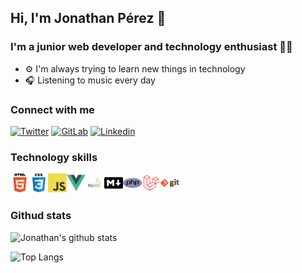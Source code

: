 ## Hi, I'm Jonathan Pérez 👋

### I'm a junior web developer  and technology enthusiast 👨‍💻
- ⚙ I'm always trying to learn new things in technology
- 🎧 Listening to music every day


### Connect with me
[![Twitter](https://img.shields.io/badge/twitter-%231DA1F2.svg?&style=for-the-badge&logo=twitter&logoColor=white)](https://twitter.com/jonathans99_)
[![GitLab](https://img.shields.io/badge/gitlab-%23330f63.svg?&style=for-the-badge&logo=gitlab&logoColor=white)](https://gitlab.com/Jonathans99)
[![Linkedin](https://img.shields.io/badge/linkedin-%230077B5.svg?&style=for-the-badge&logo=linkedin&logoColor=white)](https://www.linkedin.com/in/jonathan-p%C3%A9rez-a229a2162/)

### Technology skills
<img align="left" alt ="HTML" width="30px" src="https://raw.githubusercontent.com/github/explore/80688e429a7d4ef2fca1e82350fe8e3517d3494d/topics/html/html.png"/>
<img align="left" alt ="CSS" width="30px" src="https://raw.githubusercontent.com/github/explore/80688e429a7d4ef2fca1e82350fe8e3517d3494d/topics/css/css.png"/>
<img align="left" alt ="Javascript" width="30px" src="https://raw.githubusercontent.com/github/explore/80688e429a7d4ef2fca1e82350fe8e3517d3494d/topics/javascript/javascript.png"/>
<img align="left" alt ="Vue" width="30px" src="https://raw.githubusercontent.com/github/explore/80688e429a7d4ef2fca1e82350fe8e3517d3494d/topics/vue/vue.png"/>
<img align="left" alt ="MySQL" width="30px" src="https://raw.githubusercontent.com/github/explore/80688e429a7d4ef2fca1e82350fe8e3517d3494d/topics/mysql/mysql.png"/>
<img align="left" alt ="Markdown" width="30px" src="https://raw.githubusercontent.com/github/explore/80688e429a7d4ef2fca1e82350fe8e3517d3494d/topics/markdown/markdown.png"/>
<img align="left" alt ="PHP" width="30px" src="https://raw.githubusercontent.com/github/explore/ccc16358ac4530c6a69b1b80c7223cd2744dea83/topics/php/php.png"/>
<img align="left" alt ="Laravel" width="30px" src="https://raw.githubusercontent.com/github/explore/56a826d05cf762b2b50ecbe7d492a839b04f3fbf/topics/laravel/laravel.png"/>
<img align="left" alt ="Git" width="30px" src="https://raw.githubusercontent.com/github/explore/80688e429a7d4ef2fca1e82350fe8e3517d3494d/topics/git/git.png"/>
<br/>
<br/>

### Githud stats
![Jonathan's github stats](https://github-readme-stats.vercel.app/api?username=jonathans-99&theme=dark&show_icons=true&count_private=true)

![Top Langs](https://github-readme-stats.vercel.app/api/top-langs/?username=jonathans-99&layout=compact&theme=dark&count_private=true)
